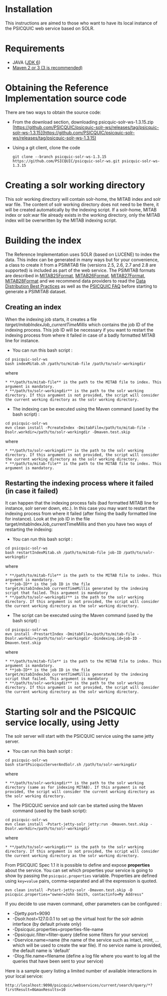 # Installation #

This instructions are aimed to those who want to have its local instance of the PSICQUIC web service based on SOLR.

# Requirements #

  * JAVA ([JDK 6](http://java.sun.com/javase/downloads/index.jsp))
  * [Maven 2 or 3 (3 is recommended)](http://maven.apache.org)

# Obtaining the Reference Implementation source code #

There are two ways to obtain the source code:

* From the download section, downloading psicquic-solr-ws-1.3.15.zip [https://github.com/PSICQUIC/psicquic-solr-ws/releases/tag/psicquic-solr-ws-1.3.15](https://github.com/PSICQUIC/psicquic-solr-ws/releases/tag/psicquic-solr-ws-1.3.15)

* Using a git client, clone the code

  `git clone --branch psicquic-solr-ws-1.3.15 https://github.com/PSICQUIC/psicquic-solr-ws.git psicquic-solr-ws-1.3.15`

# Creating a solr working directory #

This solr working directory will contain solr-home, the MITAB index and solr war file. The content of solr working directory does not need to be there, it will be created automatically by the indexing script. If a solr-home, MITAB index or solr.war file already exists in the working directory, only the MITAB index will be overwritten by the MITAB indexing script.

# Building the index #

The Reference Implementation uses SOLR (based on LUCENE) to index the data. This index can be generated in many ways but for your convenience, a class to create it from a PSIMITAB file (versions 2.5, 2.6, 2.7 and 2.8 are supported) is included as part of the web service. The PSIMITAB formats are described in [MITAB25Format](MITAB25Format.md), [MITAB26Format](MITAB26Format.md), [MITAB27Format](MITAB27Format.md), [MITAB28Format](MITAB28Format.md) and we recommend data providers to read the [Data Distribution Best Practices](DataDistributionBestPractices.md) as well as the [PSICQUIC FAQ](Faq.md) before starting to generate a PSIMITAB dataset.

## Creating an index ##

When the indexing job starts, it creates a file _target/mitabIndexJob\_currentTimeMillis_ which contains the job ID of the indexing process. This job ID will be necessary if you want to restart the indexing process from where it failed in case of a badly formatted MITAB line for instance.

  * You can run this bash script :

  ```
  cd psicquic-solr-ws
  bash indexMitab.sh /path/to/mitab-file /path/to/solr-workingdir
  ```

  where
  
    * **/path/to/mitab-file** is the path to the MITAB file to index. This argument is mandatory.
    * **/path/to/solr-workingdir** is the path to the solr working directory. If this argument is not provided, the script will consider the current working directory as the solr working directory.


  * The indexing can be executed using the Maven command (used by the bash script) :

  ```
  cd psicquic-solr-ws
  mvn clean install -PcreateIndex -DmitabFile=/path/to/mitab-file -Dsolr.workdir=/path/to/solr-workingdir -Dmaven.test.skip
  ```

  where

    * **/path/to/solr-workingdir** is the path to the solr working directory. If this argument is not provided, the script will consider the current working directory as the solr working directory.
    * **/path/to/mitab-file** is the path to the MITAB file to index. This argument is mandatory.

## Restarting the indexing process where it failed (in case it failed) ##

It can happen that the indexing process fails (bad formatted MITAB line for instance, solr server down, etc.). In this case you may want to restart the indexing process from where it failed (after fixing the badly formatted line for instance). Look at the job ID in the file target/mitabIndexJob_currentTimeMillis and then you have two ways of restarting the indexing:

  * You can run this bash script :

  ```
  cd psicquic-solr-ws
  bash restartIndexMitab.sh /path/to/mitab-file job-ID /path/to/solr-workingdir
  ```

  where

    * **/path/to/mitab-file** is the path to the MITAB file to index. This argument is mandatory.
    * **job-ID** is the job ID in the file target/mitabIndexJob_currentTimeMillis generated by the indexing script that failed. This argument is mandatory
    * **/path/to/solr-workingdir** is the path to the solr working directory. If this argument is not provided, the script will consider the current working directory as the solr working directory.


  * The script can be executed using the Maven command (used by the bash script) :

  ```
  cd psicquic-solr-ws
  mvn install -PrestartIndex -DmitabFile=/path/to/mitab-file -Dsolr.workdir=/path/to/solr-workingdir -Dindexing.id=job-ID -Dmaven.test.skip
  ```

  where

    * **/path/to/mitab-file** is the path to the MITAB file to index. This argument is mandatory.
    * **job-ID** is the job ID in the file target/mitabIndexJob_currentTimeMillis generated by the indexing script that failed. This argument is mandatory
    * **/path/to/solr-workingdir** is the path to the solr working directory. If this argument is not provided, the script will consider the current working directory as the solr working directory.


# Starting solr and the PSICQUIC service locally, using Jetty #

The solr server will start with the PSICQUIC service using the same jetty server.

  * You can run this bash script :

  ```
  cd psicquic-solr-ws
  bash startPsicquicServerAndSolr.sh /path/to/solr-workingdir
  ```

  where

    * **/path/to/solr-workingdir** is the path to the solr working directory (same as for indexing MITAB). If this argument is not provided, the script will consider the current working directory as the solr working directory.


  * The PSICQUIC service and solr can be started using the Maven command (used by the bash script):

  ```
  cd psicquic-solr-ws
  mvn clean install -Pstart-jetty-solr jetty:run -Dmaven.test.skip -Dsolr.workdir=/path/to/solr-workingdir
  ```

  where

    * **/path/to/solr-workingdir** is the path to the solr working directory. If this argument is not provided, the script will consider the current working directory as the solr working directory.

From PSICQUIC Spec 1.1 it is possible to define and expose **properties** about the service. You can set which properties your service is going to show by passing the `psicquic.properties` variable. Properties are defined using `key=value` pairs, comma-separated and all the expression is quoted.

```
mvn clean install -Pstart-jetty-solr -Dmaven.test.skip -D psicquic.properties="owner=John Smith, contactinfo=My Address"
```

If you decide to use maven command, other parameters can be configured :

  * -Djetty.port=9090
  * -Dsolr.host=127.0.0.1 to set up the virtual host for the solr admin interface (by default private only)
  * -Dpsicquic.properties=properties-file-name
  * -Dpsicquic.filter=filter-query (define some filters for your service)
  * -Dservice.name=name (the name of the service such as intact, mint, ... which will be used to create the war file). If no service name is provided, the default name is 'default'
  * -Dlog.file.name=filename (define a log file where you want to log all the queries that have been sent to your service)

Here is a sample query listing a limited number of available interactions in  your local service:

```
http://localhost:9090/psicquic/webservices/current/search/query/*?firstResult=0&maxResults=10
```